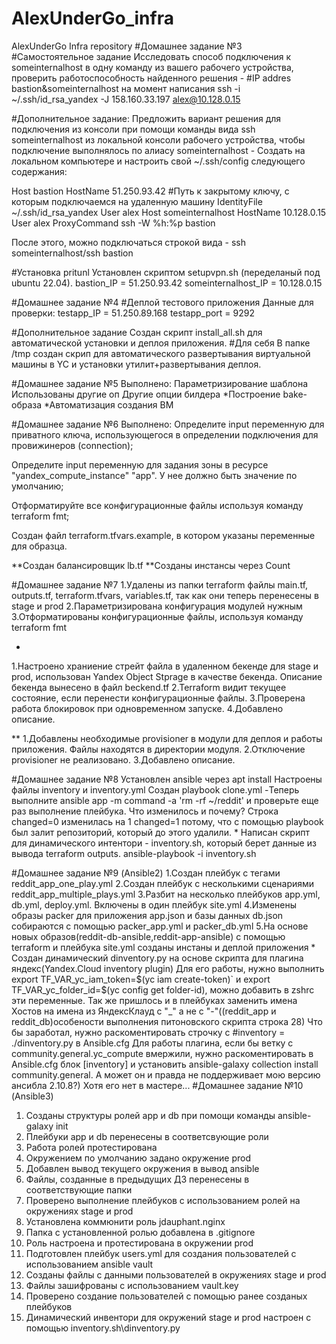 # AlexUnderGo_infra
AlexUnderGo Infra repository
#Домашнее задание №3
#Самостоятельное задание
Исследовать способ подключения к someinternalhost в одну
команду из вашего рабочего устройства, проверить работоспособность
найденного решения -
#IP addres bastion&someinternalhost на момент написания
ssh -i ~/.ssh/id_rsa_yandex -J 158.160.33.197 alex@10.128.0.15

#Дополнительное задание:
Предложить вариант решения для подключения из консоли при помощи
команды вида ssh someinternalhost из локальной консоли рабочего
устройства, чтобы подключение выполнялось по алиасу
someinternalhost -
Создать на локальном компьютере и настроить свой ~/.ssh/config следующего содержания:

Host bastion
HostName 51.250.93.42
#Путь к закрытому ключу, с которым подключаемся на удаленную машину
IdentityFile ~/.ssh/id_rsa_yandex
User alex
Host someinternalhost
HostName 10.128.0.15
User alex
ProxyCommand ssh -W %h:%p bastion

После этого, можно подключаться строкой вида - ssh someinternalhost/ssh bastion

#Установка pritunl
Установлен скриптом setupvpn.sh (переделаный под ubuntu 22.04).
bastion_IP = 51.250.93.42
someinternalhost_IP = 10.128.0.15

#Домашнее задание №4
#Деплой тестового приложения
Данные для проверки:
testapp_IP = 51.250.89.168
testapp_port = 9292

#Дополнительное задание
Создан скрипт install_all.sh для автоматической установки и деплоя приложения.
#Для себя
В папке /tmp создан скрип для автоматического развертывания виртуальной машины в YC и установки утилит+развертывания деплоя.


#Домашнее задание №5
Выполнено:
Параметризирование шаблона
Использованы другие оп Другие опции билдера
*Построение bake-образа
*Автоматизация создания ВМ

#Домашнее задание №6
Выполнено:
Определите input переменную для приватного ключа,
использующегося в определении подключения для
провижинеров (connection);

Определите input переменную для задания зоны в ресурсе
"yandex_compute_instance" "app". У нее должно быть значение
по умолчанию;

Отформатируйте все конфигурационные файлы используя
команду terraform fmt;

Создан файл terraform.tfvars.example, в
котором указаны переменные для образца.

**Создан балансировщик lb.tf
**Созданы инстансы через Count

#Домашнее задание №7
1.Удалены из папки terraform файлы main.tf, outputs.tf,
terraform.tfvars, variables.tf, так как они теперь перенесены
в stage и prod
2.Параметризирована конфигурация модулей
нужным
3.Отформатированы конфигурационные файлы, используя команду
terraform fmt

*
1.Настроено храниение стрейт файла в удаленном бекенде для stage и prod, использован Yandex Object Stprage в качестве бекенда.
Описание бекенда вынесено в файл beckend.tf
2.Terraform видит текущее состояние, если перенести конфигурационные файлы.
3.Проверена работа блокировок при одновременном запуске.
4.Добавлено описание.

**
1.Добавлены необходимые provisioner в модули для деплоя и работы приложения. Файлы находятся в директории модуля.
2.Отключение provisioner не реализовано.
3.Добавлено описание.

#Домашнее задание №8
Установлен ansible через apt install
Настроены файлы inventory и inventory.yml
Создан playbook clone.yml
-Теперь выполните ansible app -m command -a 'rm -rf ~/reddit'
и проверьте еще раз выполнение плейбука. Что изменилось и почему?
Строка changed=0 изменилась на 1 changed=1 потому, что с помощью playbook был залит репозиторий, который до этого удалили.
*
Написан скрипт для динамического интентори - inventory.sh, который берет данные из вывода terraform outputs.
ansible-playbook -i inventory.sh

#Домашнее задание №9 (Ansible2)
1.Создан плейбук с тегами reddit_app_one_play.yml
2.Создан плейбук с несколькими сценариями reddit_app_multiple_plays.yml
3.Разбит на несколько плейбуков app.yml, db.yml, deploy.yml. Включены в один плейбук site.yml
4.Изменены образы packer для приложения app.json и базы данных db.json собираются с помощью packer_app.yml и packer_db.yml
5.На основе новых образов(reddit-db-ansible,reddit-app-ansible) с помощью terraform и плейбука site.yml созданы инстаны и деплой приложения
*
Создан динамический dinventory.py на основе скрипта для плагина яндекс(Yandex.Cloud inventory plugin)
Для его работы, нужно выполнить export TF_VAR_yc_iam_token=$(yc iam create-token)` и export TF_VAR_yc_folder_id=$(yc config get folder-id), можно добавить в zshrc эти переменные.
Так же пришлось и в плейбуках заменить имена Хостов на имена из ЯндексКлауд с "_" а не с "-"((reddit_app и reddit_db)особености выполнения питоновского скрипта строка 28)
Что бы заработал, нужно раскоментировать строчку с #inventory = ./dinventory.py в Ansible.cfg
Для работы плагина, если бы ветку с community.general.yc_compute вмержили, нужно раскоментировать в Ansible.cfg блок [inventory] и установить ansible-galaxy collection install community.general.
А может он и правда не поддерживает мою версию ансибла 2.10.8?) Хотя его нет в мастере...
#Домашнее задание №10 (Ansible3)
1. Созданы структуры ролей app и db при помощи команды ansible-galaxy init
2. Плейбуки app и db перенесены в соответсвующие роли
3. Работа ролей протестирована
4. Окружением по умолчанию задано окружение prod
5. Добавлен вывод текущего окружения в вывод ansible
6. Файлы, созданные в предыдущих ДЗ перенесены в соответствующие папки
7. Проверено выполнение плейбуков с использованием ролей на окружениях stage и prod
8. Установлена коммюнити роль jdauphant.nginx
9. Папка с установленной ролью добавлена в .gitignore
10. Роль настроена и протестирована в окружении prod
11. Подготовлен плейбук users.yml для создания пользователей с использованием ansible vault
12. Созданы файлы с данными пользователей в окружениях stage и prod
13. Файлы зашифрованы с использованием vault.key
14. Проверено создание пользователей с помощью ранее созданых плейбуков
15. Динамический инвентори для окружений stage и prod настроен с помощью inventory.sh\dinventory.py
